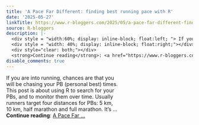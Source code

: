```yaml
---
title: 'A Pace Far Different: finding best running pace with R'
date: '2025-05-27'
linkTitle: https://www.r-bloggers.com/2025/05/a-pace-far-different-finding-best-running-pace-with-r/
source: R-bloggers
description: |-
  <div style = "width:60%; display: inline-block; float:left; "> If you are into running, chances are that you will be chasing your PB (personal best) times. This post is about using R to search for your PBs, and to monitor them over time. Usually runners target four distances for PBs: 5 km, 10 km, half marathon and full marathon. It’s ...</div>
  <div style = "width: 40%; display: inline-block; float:right;"></div>
  <div style="clear: both;"></div>
  <strong>Continue reading</strong>: <a href="https://www.r-bloggers.com/2025/05/a-pace-far-different-finding-best-running-pace-with-r/">A Pace Far ...
disable_comments: true
---
```

<div style = "width:60%; display: inline-block; float:left; "> If you are into running, chances are that you will be chasing your PB (personal best) times. This post is about using R to search for your PBs, and to monitor them over time. Usually runners target four distances for PBs: 5 km, 10 km, half marathon and full marathon. It’s ...</div>
<div style = "width: 40%; display: inline-block; float:right;"></div>
<div style="clear: both;"></div>
<strong>Continue reading</strong>: <a href="https://www.r-bloggers.com/2025/05/a-pace-far-different-finding-best-running-pace-with-r/">A Pace Far ...